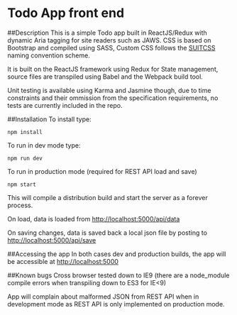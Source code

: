 # Todo App front end

##Description
This is a simple Todo app built in ReactJS/Redux with dynamic Aria tagging for site readers such as JAWS. CSS is based on Bootstrap and compiled using SASS, Custom CSS follows the [SUITCSS](https://github.com/suitcss/suit/blob/master/doc/naming-conventions.md) naming convention scheme.

It is built on the ReactJS framework using Redux for State management, source files are transpiled using Babel and the Webpack build tool.

Unit testing is available using Karma and Jasmine though, due to time constraints and their ommission from the specification requirements, no tests are currently included in the repo.

##Installation
To install type:
```
npm install
```

To run in dev mode type:
```
npm run dev
```

To run in production mode (required for REST API load and save)
```
npm start
```
This will compile a distribution build and start the server as a forever process.
 
On load, data is loaded from <http://localhost:5000/api/data>

On saving changes, data is saved back a local json file by posting to <http://localhost:5000/api/save>
 
 
##Accessing the app
In both cases dev and production builds, the app will be accessible at <http://localhost:5000>

##Known bugs
Cross browser tested down to IE9 (there are a node_module compile errors when transpiling down to ES3 for IE<9)  

App will complain about malformed JSON from REST API when in development mode as REST API is only implemented on production mode.